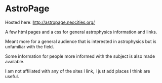 # AstroPage
Hosted here: <a href="http://astropage.neocities.org/" target="_blank">http://astropage.neocities.org/</a>

A few html pages and a css for general astrophysics information and links.

Meant more for a general audience that is interested in astrophysics but is unfamiliar with the field.

Some information for people more informed with the subject is also made available.

I am not affiliated with any of the sites I link, I just add places I think are useful.
